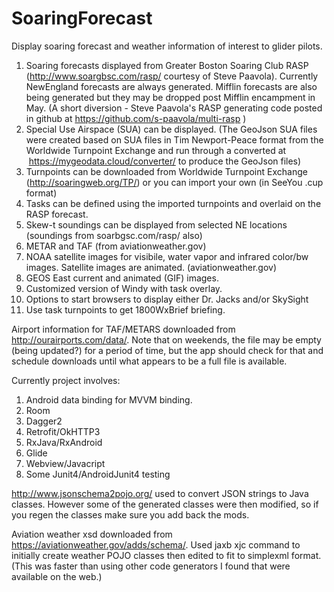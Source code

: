 # SoaringForecast
Display soaring forecast and weather information of interest to glider pilots.

1. Soaring forecasts displayed from Greater Boston Soaring Club RASP (http://www.soargbsc.com/rasp/  courtesy of Steve Paavola). Currently NewEngland forecasts are always generated. Mifflin forecasts are also being generated but they may be dropped post Mifflin encampment in May. (A short diversion - Steve Paavola's RASP generating code posted in github at https://github.com/s-paavola/multi-rasp )
2. Special Use Airspace (SUA) can be displayed. (The GeoJson SUA files were created based on SUA files in Tim Newport-Peace format  from the Worldwide Turnpoint Exchange and run through a converted at  https://mygeodata.cloud/converter/ to produce the GeoJson files)
3. Turnpoints can be downloaded from Worldwide Turnpoint Exchange (http://soaringweb.org/TP/) or you can import your own (in SeeYou .cup format)
2. Tasks can be defined using the imported turnpoints and overlaid on the RASP forecast.
3. Skew-t soundings can be displayed from selected NE locations (soundings from soarbgsc.com/rasp/ also)
4. METAR and TAF (from aviationweather.gov)
5. NOAA satellite images for visibile, water vapor and infrared color/bw images. Satellite images are animated. (aviationweather.gov)
6. GEOS East current and animated (GIF) images.
7. Customized version of Windy with task overlay. 
8. Options to start browsers to display either Dr. Jacks and/or SkySight
9. Use task turnpoints to get 1800WxBrief briefing.

Airport information for TAF/METARS downloaded from http://ourairports.com/data/. Note that on weekends, the file may be empty (being updated?) for a period of time, but the app should check for that and schedule downloads until what appears to be a full file is available.

Currently project involves:
1. Android data binding for MVVM binding.
2. Room 
3. Dagger2 
4. Retrofit/OkHTTP3
5. RxJava/RxAndroid
6. Glide 
7. Webview/Javacript
8. Some Junit4/AndroidJunit4 testing

http://www.jsonschema2pojo.org/ used to convert JSON strings to Java classes. However some of the generated classes were then modified, so if you regen the classes make sure you add back the mods.

Aviation weather xsd downloaded from https://aviationweather.gov/adds/schema/.
Used jaxb xjc command to initially create weather POJO classes then edited to fit to simplexml format. (This was faster than using other code generators I found that were available on the web.)
